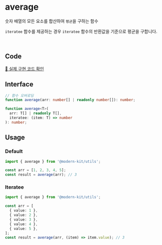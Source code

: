 # average

숫자 배열의 모든 요소를 합산하여 `평균`을 구하는 함수

`iteratee` 함수를 제공하는 경우 `iteratee` 함수의 반환값을 기준으로 평균을 구합니다.

<br />

## Code
[🔗 실제 구현 코드 확인](https://github.com/modern-agile-team/modern-kit/blob/main/packages/utils/src/math/average/index.ts)

## Interface
```ts title="typescript"
// 함수 오버로딩
function average(arr: number[] | readonly number[]): number;

function average<T>(
  arr: T[] | readonly T[],
  iteratee: (item: T) => number
): number;
```

## Usage
### Default
```ts title="typescript"
import { average } from '@modern-kit/utils';

const arr = [1, 2, 3, 4, 5];
const result = average(arr); // 3
```

### Iteratee
```ts title="typescript"
import { average } from '@modern-kit/utils';

const arr = [
  { value: 1 },
  { value: 2 },
  { value: 3 },
  { value: 4 },
  { value: 5 },
];
const result = average(arr, (item) => item.value); // 3
```
